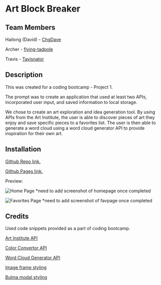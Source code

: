 # Art Block Breaker

## Team Members

Hailong (David) - [ChgDave](https://github.com/ChgDave)

Archer - [flying-tadpole](https://github.com/flying-tadpole)

Travis - [Tavisnator](https://github.com/Tavisnator)

## Description

This was created for a coding bootcamp - Project 1.

The prompt was to create an application that used at least two APIs, incorporated user input, and saved information to local storage.

We chose to create an art exploration and idea generation tool. By using APIs from the Art Institute, the user is able to discover pieces of art they enjoy and save specific pieces to a favorites list. The user is then able to generate a word cloud using a word cloud generator API to provide inspiration for their own art.

## Installation

[Github Repo link.](https://github.com/Coding-Bootcamp-Project-1/ArtBlockBreaker)

[Github Pages link.](https://coding-bootcamp-project-1.github.io/ArtBlockBreaker/)

Preview:

![Home Page]() *need to add screenshot of homepage once completed

![Favorites Page]() *need to add screenshot of favpage once completed

## Credits

Used code snippets provided as a part of coding bootcamp.

[Art Institute API](https://api.artic.edu/docs/#introduction)

[Color Convertor API](https://www.thecolorapi.com/)

[Word Cloud Generator API](https://quickchart.io/documentation/word-cloud-api/#getting-started)

[Image frame styling](https://freefrontend.com/css-frames/)

[Bulma modal styling](https://bulma.io/documentation/components/modal/)
